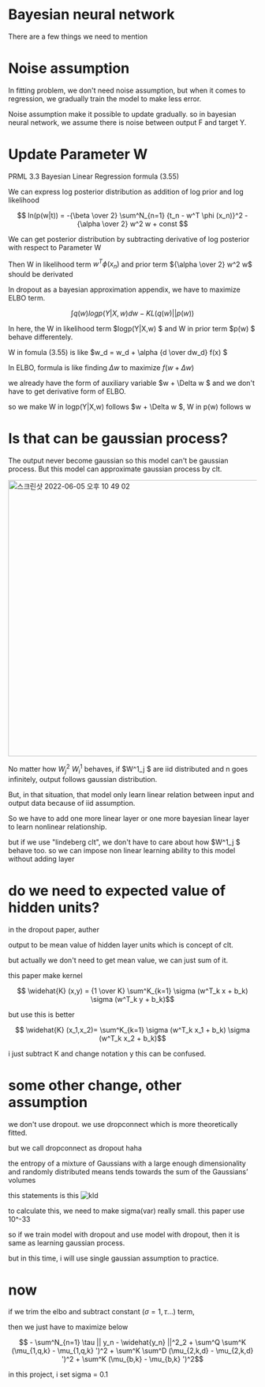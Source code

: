 # Bayesian neural network

There are a few things we need to mention

# Noise assumption

In fitting problem, we don't need noise assumption, but when it comes to regression, we gradually train the model to make less error. 

Noise assumption make it possible to update gradually. so in bayesian neural network, we assume there is noise between output F and target Y.

# Update Parameter W

PRML 3.3 Bayesian Linear Regression formula (3.55)

We can express log posterior distribution as addition of log prior and log likelihood

$$ ln(p(w|t)) = -{\beta \over 2} \sum^N_{n=1} {t_n - w^T \phi (x_n)}^2 - {\alpha \over 2} w^2 w + const $$

We can get posterior distribution by subtracting derivative of log posterior with respect to Parameter W

Then W in likelihood term $w^T \phi (x_n)$ and prior term 
${\alpha \over 2} w^2 w$ should be derivated

In dropout as a bayesian approximation appendix, we have to maximize ELBO term.

$$ \int q(w) logp(Y|X,w)dw - KL(q(w)||p(w)) $$

In here, the W in likelihood term $logp(Y|X,w) $ and W in prior term $p(w) $ behave differentely.

W in fomula (3.55) is like $w_d = w_d + \alpha {d \over dw_d} f(x) $

In ELBO, formula is like finding $\Delta w$ to maximize $f(w + \Delta w)$ 

we already have the form of auxiliary variable $w + \Delta w $ and we don't have to get derivative form of ELBO.

so we make W in logp(Y|X,w) follows $w + \Delta w $, W in p(w) follows w

# Is that can be gaussian process?

The output never become gaussian so this model can't be gaussian process. But this model can approximate gaussian process by clt.

<img width="559" alt="스크린샷 2022-06-05 오후 10 49 02" src="https://user-images.githubusercontent.com/24292848/172053919-81ed5d46-58ac-4c32-bbea-f8f7d90a0384.png">

No matter how $W^2_j$ $W^1_i$ behaves, if $W^1_j $ are iid distributed and n goes infinitely, output follows gaussian distribution.

But, in that situation, that model only learn linear relation between input and output data
because of iid assumption.

So we have to add one more linear layer or one more bayesian linear layer to learn nonlinear relationship.

but if we use "lindeberg clt", we don't have to care about how $W^1_j $ behave too. so we can impose non linear learning ability to this model without adding layer

# do we need to expected value of hidden units?

in the dropout paper, auther 

output to be mean value of hidden layer units which is concept of clt. 

but actually we don't need to get mean value, we can just sum of it. 

this paper make kernel 

$$ \widehat{K} (x,y) = {1 \over K} \sum^K_{k=1} \sigma (w^T_k x + b_k) \sigma (w^T_k y + b_k)$$

but use this is better

$$ \widehat{K} (x_1,x_2)= \sum^K_{k=1} \sigma (w^T_k x_1 + b_k) \sigma (w^T_k x_2 + b_k)$$

i just subtract K and change notation y this can be confused.

# some other change, other assumption

we don't use dropout. we use dropconnect which is more theoretically fitted.

but we call dropconnect as dropout haha

the entropy of a mixture of Gaussians with a large enough dimensionality and randomly distributed means tends towards the sum of the Gaussians’ volumes

this statements is this
![kld](https://user-images.githubusercontent.com/24292848/172194266-970c554a-c9fb-49aa-9f40-631a9e7ce684.jpeg)

to calculate this, we need to make sigma(var) really small. this paper use 10^-33

so if we train model with dropout and use model with dropout, then it is same as learning gaussian process.

but in this time, i will use single gaussian assumption to practice.

# now

if we trim the elbo and subtract constant ($\sigma = 1, \tau$...) term,

then we just have to maximize below

$$ - \sum^N_{n=1} \tau || y_n - \widehat{y_n} ||^2_2 + \sum^Q \sum^K (\mu_{1,q,k} - \mu_{1,q,k} ')^2 + \sum^K \sum^D (\mu_{2,k,d} - \mu_{2,k,d} ')^2 + \sum^K (\mu_{b,k} - \mu_{b,k} ')^2$$

in this project, i set sigma = 0.1
